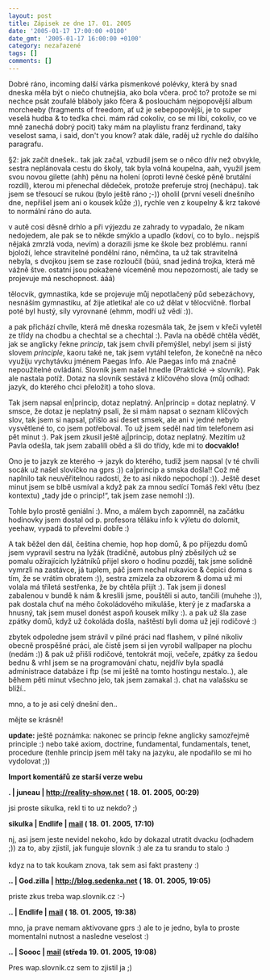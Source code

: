 ```yaml
---
layout: post
title: Zápisek ze dne 17. 01. 2005
date: '2005-01-17 17:00:00 +0100'
date_gmt: '2005-01-17 16:00:00 +0100'
category: nezařazené
tags: []
comments: []
---
```

<p>Dobré ráno, incoming další várka písmenkové polévky, která by snad dneska měla být o niečo  chutnejšia, ako bola včera. proč to? protože se mi nechce psát zoufalé bláboly jako fčera &amp;  poslouchám nejpopovější album morcheeby (fragments of freedom, ať už je sebepopovější, je to  super veselá hudba &amp; to teďka chci. mám rád cokoliv, co se mi líbí, cokoliv, co ve mně  zanechá dobrý pocit) taky mám na playlistu franz ferdinand, taky veselost  sama, i said, don't you know? atak dále, raděj už rychle do dalšího paragrafu.</p>
<p>§2: jak začít dnešek.. tak jak začal, vzbudil jsem se o něco dřív než obvykle, sestra neplánovala  cestu do školy, tak byla volná koupelna, aah, využil jsem svou novou gilette (ahh) pěnu  na holení (oproti levné české pěně brutální rozdíl), kterou mi přenechal dědeček, protože  preferuje stroj (nechápu). tak jsem se třesoucí se rukou (bylo ještě ráno ;-)) oholil (první veselí  dnešního dne, nepřišel jsem ani o kousek kůže ;)), rychle ven z koupelny &amp; krz takové  to normální ráno do auta.</p>
<p>v autě cosi děsně drhlo a při výjezdu ze zahrady to vypadalo, že nikam nedojedem, ale  pak se to někde smýklo a upadlo (kdoví, co to bylo.. nejspíš nějaká zmrzlá voda, nevím)  a dorazili jsme ke škole bez problému. ranní bjoloží, lehce stravitelné pondělní ráno,  němčina, ta už tak stravitelná nebyla, s dvojkou jsem se zase rozloučil (búú, snad jediná  trojka, která mě vážně štve. ostatní jsou pokažené víceméně mou nepozorností, ale tady  se projevuje má neschopnost. ááá)</p>
<p>tělocvik, gymnastika, kde se projevuje můj nepotlačený půd sebezáchovy, nesnáším gymnastiku,  ať žije atletika! ale co už dělat v tělocvičně. florbal poté byl hustý, síly vyrovnané  (ehmm, modří už vědí :)).</p>
<p>a pak přichází chvíle, která mě dneska rozesmála tak, že jsem v křeči vyletěl ze třídy  na chodbu a chechtal se a chechtal :). Pavla na obědě chtěla vědět, jak se anglicky řekne  <em>princip</em>, tak jsem chvíli přemýšlel, nebyl jsem si jistý slovem <em>principle</em>,  kaoru také ne, tak jsem vytáhl telefon, že konečně na něco využiju vychytávku jménem  Paegas Info. Ale Paegas info má značně nepoužitelné ovládání. Slovník jsem našel hnedle  (Praktické -> slovník). Pak ale nastala potíž. Dotaz na slovník sestává z klíčového slova  (můj odhad: jazyk, do kterého chci přeložit) a toho slova.</p>
<p>Tak jsem napsal en|princip, dotaz neplatný. An|princip = dotaz neplatný. V smsce, že dotaz  je neplatný psali, že si mám napsat o seznam klíčových slov, tak jsem si napsal, přišlo  asi deset smsek, ale ani v jedné nebylo vysvětlené to, co jsem potřeboval. To už jsem seděl  nad tím telefonem asi pět minut :). Pak jsem zkusil ještě aj|princip, dotaz neplatný. Mezitím  už Pavla odešla, tak jsem zabalili oběd a šli do třídy, kde mi to <strong>docvaklo!</strong></p>
<p>Ono je to jazyk ze kterého -> jazyk do kterého, tudíž jsem napsal (v té chvíli socák už našel  slovíčko na gprs :)) ca|princip a smska došla!! Což mě naplnilo tak neuvěřitelnou radostí, že  to asi nikdo nepochopí :)). Ještě deset minut jsem se blbě usmíval a když pak za mnou sedící  Tomáš řekl větu (bez kontextu) &bdquo;tady jde o princip!&ldquo;, tak jsem zase nemohl :)).</p>
<p>Tohle bylo prostě geniální :). Mno, a málem bych zapomněl, na začátku hodinovky jsem dostal  od p. profesora těláku info k výletu do dolomit, yeehaw, vypadá to převelmi dobře :)</p>
<p>A tak běžel den dál, čeština chemie, hop hop domů, &amp; po příjezdu domů jsem   vypravil sestru na lyžák (tradičně, autobus plný zběsilých už se pomalu ožírajících lyžátníků  přijel skoro o hodinu pozděj, tak jsme solidně vymrzli na zastávce, já tuplem, páč jsem nechal  rukavice &amp; čepici doma s tím, že se vrátím obratem :)), sestra zmizela za obzorem  &amp; doma už mi volala má tříletá sestřenka, že by chtěla přijít :). Tak jsem ji donesl  zabalenou v bundě k nám &amp; kreslili jsme, pouštěli si auto, tančili (muhehe :)),  pak dostala chuť na mého čokoládového mikuláše, který je z maďarska a hnusný, tak jsem  musel donést aspoň kousek milky :). a pak už šla zase zpátky domů, když už čokoláda došla,  naštěstí byli doma už její rodičové :)</p>
<p>zbytek odpoledne jsem strávil v pilné práci nad flashem, v pilné nikoliv obecně prospěšné  práci, ale čistě jsem si jen vyrobil wallpaper na plochu (nedám :)) &amp; pak už přišli  rodičové, tentokrát moji, večeře, zpátky za šedou bednu &amp; vrhl jsem se na programování  chatu, nejdřív byla spadlá administrace databáze i ftp (se mi ještě na tomto hostingu nestalo..),  ale během pěti minut všechno jelo, tak jsem zamakal :). chat na valašsku se blíží..</p>
<p>mno, a to je asi celý dnešní den..</p>
<p>mějte se krásně!</p>
<p><strong>update:</strong> ještě poznámka: nakonec se princip řekne anglicky samozřejmě  principle :) nebo také axiom,  doctrine,  fundamental,  fundamentals,  tenet,  procedure (tenhle princip jsem měl taky na jazyku, ale npodařilo se mi ho vydolovat ;))  </p>
<div class="import-komentaru">
<p><strong>Import komentářů ze starší verze webu</strong></p>
<div class="comment">
<p style="font-weight:bold"><span class="compredmet">.</span> | <span class="comname">juneau</span> |  <a href="http://reality-show.net">http://reality-show.net</a> (&nbsp;18.&nbsp;01.&nbsp;2005,&nbsp;00:29)</p>
<p>jsi proste sikulka, rekl ti to uz nekdo? ;) </p>
</div>
<div class="comment">
<p style="font-weight:bold"><span class="compredmet">sikulka</span> | <span class="comname">Endlife</span> |  <a href="mailto:jan.martinek@post.cz">mail</a> (&nbsp;18.&nbsp;01.&nbsp;2005,&nbsp;17:10)</p>
<p>nj, asi jsem jeste nevidel nekoho, kdo by dokazal utratit dvacku (odhadem ;)) za to, aby zjistil, jak funguje slovnik :) ale za tu srandu to stalo :)  <br>  <br> kdyz na to tak koukam znova, tak sem asi fakt prasteny :) </p>
</div>
<div class="comment">
<p style="font-weight:bold"><span class="compredmet">..</span> | <span class="comname">God.zilla</span> |  <a href="http://blog.sedenka.net">http://blog.sedenka.net</a> (&nbsp;18.&nbsp;01.&nbsp;2005,&nbsp;19:05)</p>
<p>priste zkus treba wap.slovnik.cz :-) </p>
</div>
<div class="comment">
<p style="font-weight:bold"><span class="compredmet">..</span> | <span class="comname">Endlife</span> |  <a href="mailto:jan.martinek@post.cz">mail</a> (&nbsp;18.&nbsp;01.&nbsp;2005,&nbsp;19:38)</p>
<p>mno, ja prave nemam aktivovane gprs :) ale to je jedno, byla to proste momentalni nutnost a nasledne veselost :) </p>
</div>
<div class="comment">
<p style="font-weight:bold"><span class="compredmet">..</span> | <span class="comname">Soooc</span> |  <a href="mailto:xsoc@post.cz">mail</a> (středa&nbsp;19.&nbsp;01.&nbsp;2005,&nbsp;19:08)</p>
<p>Pres wap.slovnik.cz sem to zjistil ja ;) </p>
</div>
</div>
